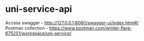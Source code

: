 ﻿# uni-service-api

 Access swagger - http://127.0.0.1:8080/swagger-ui/index.html#/ <br>
 Postman collection - https://www.postman.com/winter-flare-675251/workspace/uni-service/
